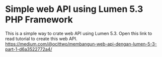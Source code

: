 # Simple web API using Lumen 5.3 PHP Framework
This is a simple way to crate web API using Lumen 5.3.
Open this link to read tutorial to create this web API.
https://medium.com/@ocittwo/membangun-web-api-dengan-lumen-5-3-part-1-d6a3522772a4/
